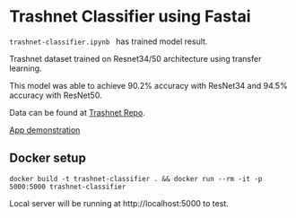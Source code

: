 # Trashnet Classifier using Fastai

`trashnet-classifier.ipynb ` has trained model result.


Trashnet dataset trained on Resnet34/50 architecture using transfer learning.

This model was able to achieve 90.2% accuracy with ResNet34 and 94.5% accuracy with ResNet50.

Data can be found at [Trashnet Repo](https://github.com/garythung/trashnet).

[App demonstration](https://trash-classifier.onrender.com)


## Docker setup
`docker build -t trashnet-classifier . && docker run --rm -it -p 5000:5000 trashnet-classifier`

Local server will be running at http://localhost:5000 to test.